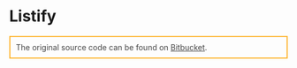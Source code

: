 # Listify

<div style="border:2px solid orange; padding:10px; opacity:0.8;">
The original source code can be found on <a href="https://bitbucket.org/pdubrovskiyit/listify/src/main/">Bitbucket</a>.
</div>